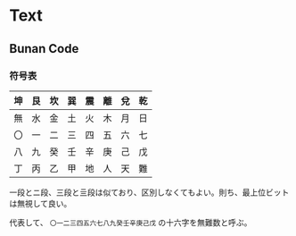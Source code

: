 # Text

## Bunan Code

### 符号表
坤|艮|坎|巽|震|離|兌|乾|
-|-|-|-|-|-|-|-
無|水|金|土|火|木|月|日
〇|一|二|三|四|五|六|七
八|九|癸|壬|辛|庚|己|戊
丁|丙|乙|甲|地|人|天|難

一段とニ段、三段と亖段は似ており、区別しなくてもよい。則ち、最上位ビットは無視して良い。

代表して、
`〇一二三四五六七八九癸壬辛庚己戊`
の十六字を無難数と呼ぶ。
